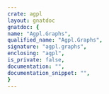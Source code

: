 ```yaml
---
crate: agpl
layout: gnatdoc
gnatdoc: {
name: "Agpl.Graphs",
qualified_name: "Agpl.Graphs",
signature: "agpl.graphs",
enclosing: "agpl",
is_private: false,
documentation: "",
documentation_snippet: "",
}
---
```

